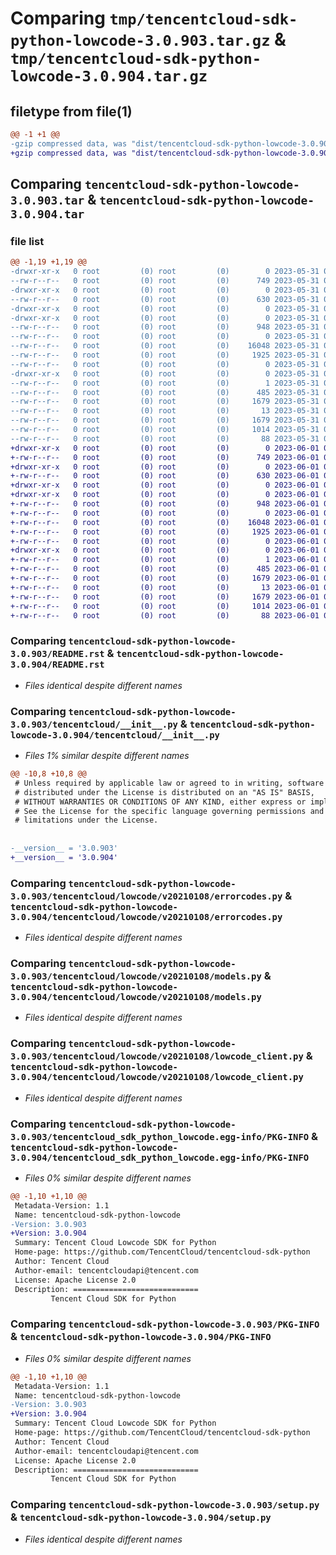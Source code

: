 # Comparing `tmp/tencentcloud-sdk-python-lowcode-3.0.903.tar.gz` & `tmp/tencentcloud-sdk-python-lowcode-3.0.904.tar.gz`

## filetype from file(1)

```diff
@@ -1 +1 @@
-gzip compressed data, was "dist/tencentcloud-sdk-python-lowcode-3.0.903.tar", last modified: Wed May 31 02:15:07 2023, max compression
+gzip compressed data, was "dist/tencentcloud-sdk-python-lowcode-3.0.904.tar", last modified: Thu Jun  1 02:38:36 2023, max compression
```

## Comparing `tencentcloud-sdk-python-lowcode-3.0.903.tar` & `tencentcloud-sdk-python-lowcode-3.0.904.tar`

### file list

```diff
@@ -1,19 +1,19 @@
-drwxr-xr-x   0 root         (0) root         (0)        0 2023-05-31 02:15:07.000000 tencentcloud-sdk-python-lowcode-3.0.903/
--rw-r--r--   0 root         (0) root         (0)      749 2023-05-31 02:15:07.000000 tencentcloud-sdk-python-lowcode-3.0.903/README.rst
-drwxr-xr-x   0 root         (0) root         (0)        0 2023-05-31 02:15:07.000000 tencentcloud-sdk-python-lowcode-3.0.903/tencentcloud/
--rw-r--r--   0 root         (0) root         (0)      630 2023-05-31 02:15:07.000000 tencentcloud-sdk-python-lowcode-3.0.903/tencentcloud/__init__.py
-drwxr-xr-x   0 root         (0) root         (0)        0 2023-05-31 02:15:07.000000 tencentcloud-sdk-python-lowcode-3.0.903/tencentcloud/lowcode/
-drwxr-xr-x   0 root         (0) root         (0)        0 2023-05-31 02:15:07.000000 tencentcloud-sdk-python-lowcode-3.0.903/tencentcloud/lowcode/v20210108/
--rw-r--r--   0 root         (0) root         (0)      948 2023-05-31 02:15:07.000000 tencentcloud-sdk-python-lowcode-3.0.903/tencentcloud/lowcode/v20210108/errorcodes.py
--rw-r--r--   0 root         (0) root         (0)        0 2023-05-31 02:15:07.000000 tencentcloud-sdk-python-lowcode-3.0.903/tencentcloud/lowcode/v20210108/__init__.py
--rw-r--r--   0 root         (0) root         (0)    16048 2023-05-31 02:15:07.000000 tencentcloud-sdk-python-lowcode-3.0.903/tencentcloud/lowcode/v20210108/models.py
--rw-r--r--   0 root         (0) root         (0)     1925 2023-05-31 02:15:07.000000 tencentcloud-sdk-python-lowcode-3.0.903/tencentcloud/lowcode/v20210108/lowcode_client.py
--rw-r--r--   0 root         (0) root         (0)        0 2023-05-31 02:15:07.000000 tencentcloud-sdk-python-lowcode-3.0.903/tencentcloud/lowcode/__init__.py
-drwxr-xr-x   0 root         (0) root         (0)        0 2023-05-31 02:15:07.000000 tencentcloud-sdk-python-lowcode-3.0.903/tencentcloud_sdk_python_lowcode.egg-info/
--rw-r--r--   0 root         (0) root         (0)        1 2023-05-31 02:15:07.000000 tencentcloud-sdk-python-lowcode-3.0.903/tencentcloud_sdk_python_lowcode.egg-info/dependency_links.txt
--rw-r--r--   0 root         (0) root         (0)      485 2023-05-31 02:15:07.000000 tencentcloud-sdk-python-lowcode-3.0.903/tencentcloud_sdk_python_lowcode.egg-info/SOURCES.txt
--rw-r--r--   0 root         (0) root         (0)     1679 2023-05-31 02:15:07.000000 tencentcloud-sdk-python-lowcode-3.0.903/tencentcloud_sdk_python_lowcode.egg-info/PKG-INFO
--rw-r--r--   0 root         (0) root         (0)       13 2023-05-31 02:15:07.000000 tencentcloud-sdk-python-lowcode-3.0.903/tencentcloud_sdk_python_lowcode.egg-info/top_level.txt
--rw-r--r--   0 root         (0) root         (0)     1679 2023-05-31 02:15:07.000000 tencentcloud-sdk-python-lowcode-3.0.903/PKG-INFO
--rw-r--r--   0 root         (0) root         (0)     1014 2023-05-31 02:15:07.000000 tencentcloud-sdk-python-lowcode-3.0.903/setup.py
--rw-r--r--   0 root         (0) root         (0)       88 2023-05-31 02:15:07.000000 tencentcloud-sdk-python-lowcode-3.0.903/setup.cfg
+drwxr-xr-x   0 root         (0) root         (0)        0 2023-06-01 02:38:36.000000 tencentcloud-sdk-python-lowcode-3.0.904/
+-rw-r--r--   0 root         (0) root         (0)      749 2023-06-01 02:38:36.000000 tencentcloud-sdk-python-lowcode-3.0.904/README.rst
+drwxr-xr-x   0 root         (0) root         (0)        0 2023-06-01 02:38:36.000000 tencentcloud-sdk-python-lowcode-3.0.904/tencentcloud/
+-rw-r--r--   0 root         (0) root         (0)      630 2023-06-01 02:38:36.000000 tencentcloud-sdk-python-lowcode-3.0.904/tencentcloud/__init__.py
+drwxr-xr-x   0 root         (0) root         (0)        0 2023-06-01 02:38:36.000000 tencentcloud-sdk-python-lowcode-3.0.904/tencentcloud/lowcode/
+drwxr-xr-x   0 root         (0) root         (0)        0 2023-06-01 02:38:36.000000 tencentcloud-sdk-python-lowcode-3.0.904/tencentcloud/lowcode/v20210108/
+-rw-r--r--   0 root         (0) root         (0)      948 2023-06-01 02:38:36.000000 tencentcloud-sdk-python-lowcode-3.0.904/tencentcloud/lowcode/v20210108/errorcodes.py
+-rw-r--r--   0 root         (0) root         (0)        0 2023-06-01 02:38:36.000000 tencentcloud-sdk-python-lowcode-3.0.904/tencentcloud/lowcode/v20210108/__init__.py
+-rw-r--r--   0 root         (0) root         (0)    16048 2023-06-01 02:38:36.000000 tencentcloud-sdk-python-lowcode-3.0.904/tencentcloud/lowcode/v20210108/models.py
+-rw-r--r--   0 root         (0) root         (0)     1925 2023-06-01 02:38:36.000000 tencentcloud-sdk-python-lowcode-3.0.904/tencentcloud/lowcode/v20210108/lowcode_client.py
+-rw-r--r--   0 root         (0) root         (0)        0 2023-06-01 02:38:36.000000 tencentcloud-sdk-python-lowcode-3.0.904/tencentcloud/lowcode/__init__.py
+drwxr-xr-x   0 root         (0) root         (0)        0 2023-06-01 02:38:36.000000 tencentcloud-sdk-python-lowcode-3.0.904/tencentcloud_sdk_python_lowcode.egg-info/
+-rw-r--r--   0 root         (0) root         (0)        1 2023-06-01 02:38:36.000000 tencentcloud-sdk-python-lowcode-3.0.904/tencentcloud_sdk_python_lowcode.egg-info/dependency_links.txt
+-rw-r--r--   0 root         (0) root         (0)      485 2023-06-01 02:38:36.000000 tencentcloud-sdk-python-lowcode-3.0.904/tencentcloud_sdk_python_lowcode.egg-info/SOURCES.txt
+-rw-r--r--   0 root         (0) root         (0)     1679 2023-06-01 02:38:36.000000 tencentcloud-sdk-python-lowcode-3.0.904/tencentcloud_sdk_python_lowcode.egg-info/PKG-INFO
+-rw-r--r--   0 root         (0) root         (0)       13 2023-06-01 02:38:36.000000 tencentcloud-sdk-python-lowcode-3.0.904/tencentcloud_sdk_python_lowcode.egg-info/top_level.txt
+-rw-r--r--   0 root         (0) root         (0)     1679 2023-06-01 02:38:36.000000 tencentcloud-sdk-python-lowcode-3.0.904/PKG-INFO
+-rw-r--r--   0 root         (0) root         (0)     1014 2023-06-01 02:38:36.000000 tencentcloud-sdk-python-lowcode-3.0.904/setup.py
+-rw-r--r--   0 root         (0) root         (0)       88 2023-06-01 02:38:36.000000 tencentcloud-sdk-python-lowcode-3.0.904/setup.cfg
```

### Comparing `tencentcloud-sdk-python-lowcode-3.0.903/README.rst` & `tencentcloud-sdk-python-lowcode-3.0.904/README.rst`

 * *Files identical despite different names*

### Comparing `tencentcloud-sdk-python-lowcode-3.0.903/tencentcloud/__init__.py` & `tencentcloud-sdk-python-lowcode-3.0.904/tencentcloud/__init__.py`

 * *Files 1% similar despite different names*

```diff
@@ -10,8 +10,8 @@
 # Unless required by applicable law or agreed to in writing, software
 # distributed under the License is distributed on an "AS IS" BASIS,
 # WITHOUT WARRANTIES OR CONDITIONS OF ANY KIND, either express or implied.
 # See the License for the specific language governing permissions and
 # limitations under the License.
 
 
-__version__ = '3.0.903'
+__version__ = '3.0.904'
```

### Comparing `tencentcloud-sdk-python-lowcode-3.0.903/tencentcloud/lowcode/v20210108/errorcodes.py` & `tencentcloud-sdk-python-lowcode-3.0.904/tencentcloud/lowcode/v20210108/errorcodes.py`

 * *Files identical despite different names*

### Comparing `tencentcloud-sdk-python-lowcode-3.0.903/tencentcloud/lowcode/v20210108/models.py` & `tencentcloud-sdk-python-lowcode-3.0.904/tencentcloud/lowcode/v20210108/models.py`

 * *Files identical despite different names*

### Comparing `tencentcloud-sdk-python-lowcode-3.0.903/tencentcloud/lowcode/v20210108/lowcode_client.py` & `tencentcloud-sdk-python-lowcode-3.0.904/tencentcloud/lowcode/v20210108/lowcode_client.py`

 * *Files identical despite different names*

### Comparing `tencentcloud-sdk-python-lowcode-3.0.903/tencentcloud_sdk_python_lowcode.egg-info/PKG-INFO` & `tencentcloud-sdk-python-lowcode-3.0.904/tencentcloud_sdk_python_lowcode.egg-info/PKG-INFO`

 * *Files 0% similar despite different names*

```diff
@@ -1,10 +1,10 @@
 Metadata-Version: 1.1
 Name: tencentcloud-sdk-python-lowcode
-Version: 3.0.903
+Version: 3.0.904
 Summary: Tencent Cloud Lowcode SDK for Python
 Home-page: https://github.com/TencentCloud/tencentcloud-sdk-python
 Author: Tencent Cloud
 Author-email: tencentcloudapi@tencent.com
 License: Apache License 2.0
 Description: ============================
         Tencent Cloud SDK for Python
```

### Comparing `tencentcloud-sdk-python-lowcode-3.0.903/PKG-INFO` & `tencentcloud-sdk-python-lowcode-3.0.904/PKG-INFO`

 * *Files 0% similar despite different names*

```diff
@@ -1,10 +1,10 @@
 Metadata-Version: 1.1
 Name: tencentcloud-sdk-python-lowcode
-Version: 3.0.903
+Version: 3.0.904
 Summary: Tencent Cloud Lowcode SDK for Python
 Home-page: https://github.com/TencentCloud/tencentcloud-sdk-python
 Author: Tencent Cloud
 Author-email: tencentcloudapi@tencent.com
 License: Apache License 2.0
 Description: ============================
         Tencent Cloud SDK for Python
```

### Comparing `tencentcloud-sdk-python-lowcode-3.0.903/setup.py` & `tencentcloud-sdk-python-lowcode-3.0.904/setup.py`

 * *Files identical despite different names*

